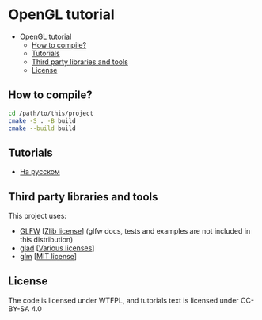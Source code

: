 # OpenGL tutorial

- [OpenGL tutorial](#opengl-tutorial)
  - [How to compile?](#how-to-compile)
  - [Tutorials](#tutorials)
  - [Third party libraries and tools](#third-party-libraries-and-tools)
  - [License](#license)

## How to compile?

```sh
cd /path/to/this/project
cmake -S . -B build
cmake --build build
```

## Tutorials

- [На русском](./content/ru/index.md)

## Third party libraries and tools

This project uses:

- [GLFW](https://github.com/glfw/glfw) [[Zlib license](https://github.com/glfw/glfw/blob/master/LICENSE.md)] (glfw docs, tests and examples are not included in this distribution)
- [glad](https://gen.glad.sh) [[Various licenses](https://github.com/Dav1dde/glad?tab=readme-ov-file#license)]
- [glm](https://glm.g-truc.net) [[MIT license](https://github.com/g-truc/glm/blob/master/copying.txt)]

## License

The code is licensed under WTFPL, and tutorials text is licensed under CC-BY-SA 4.0
